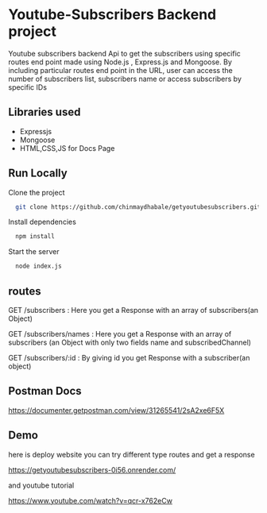 
# Youtube-Subscribers Backend project

Youtube subscribers backend Api to get the subscribers using specific routes end point made using Node.js , Express.js and Mongoose. By including particular routes end point in the URL, user can access the number of subscribers list, subscribers name or access subscribers by specific IDs


## Libraries used

- Expressjs
- Mongoose
- HTML,CSS,JS for Docs Page


## Run Locally

Clone the project

```bash
  git clone https://github.com/chinmaydhabale/getyoutubesubscribers.git
```

Install dependencies

```bash
  npm install
```

Start the server

```bash
  node index.js
```

## routes

GET /subscribers : Here you get a Response with an array of subscribers(an Object)

GET /subscribers/names : Here you get a Response with an array of subscribers (an Object with only two fields name and subscribedChannel)

GET /subscribers/:id : By giving id you get Response with a subscriber(an object)

## Postman Docs

https://documenter.getpostman.com/view/31265541/2sA2xe6F5X


## Demo

here is deploy website you can try different type routes and get a response

https://getyoutubesubscribers-0i56.onrender.com/

and youtube tutorial

https://www.youtube.com/watch?v=qcr-x762eCw





